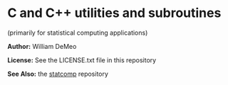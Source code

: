 # C and C++ utilities and subroutines

(primarily for statistical computing applications)

**Author:** William DeMeo

**License:** See the LICENSE.txt file in this repository

**See Also:** the [statcomp](https://github.com/williamdemeo/statcomp) repository

